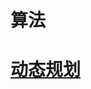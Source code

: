 # 算法    
# [动态规划](https://github.com/iii17-grace/Computer_Science/blob/master/%E7%AE%97%E6%B3%95/%E7%AE%97%E6%B3%95-%E5%8A%A8%E6%80%81%E8%A7%84%E5%88%92.md)     
